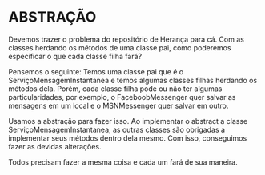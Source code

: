 # ABSTRAÇÃO

Devemos trazer o problema do repositório de Herança para cá. Com as classes herdando os métodos de uma classe pai, como
poderemos especificar o que cada classe filha fará?

Pensemos o seguinte: Temos uma classe pai que é o ServiçoMensagemInstantanea e temos algumas classes filhas herdando os
métodos dela. Porém, cada classe filha pode ou não ter algumas particularidades, por exemplo, o FaceboobMessenger quer 
salvar as mensagens em um local e o MSNMessenger quer salvar em outro.

Usamos a abstração para fazer isso. Ao implementar o abstract a classe ServiçoMensagemInstantanea, as outras classes 
são obrigadas a implementar seus métodos dentro dela mesmo. Com isso, conseguimos fazer as devidas alterações.

Todos precisam fazer a mesma coisa e cada um fará de sua maneira.